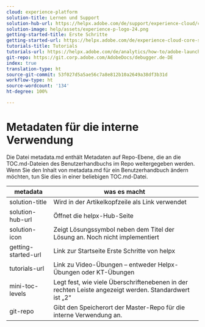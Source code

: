 ```yaml
---
cloud: experience-platform
solution-title: Lernen und Support
solution-hub-url: https://helpx.adobe.com/de/support/experience-cloud/core-services.html
solution-image: help/assets/experience-p-logo-24.png
getting-started-title: Erste Schritte
getting-started-url: https://helpx.adobe.com/de/experience-cloud-core-services/get-started.html
tutorials-title: Tutorials
tutorials-url: https://helpx.adobe.com/de/analytics/how-to/adobe-launch-publishing-process.html
git-repo: https://git.corp.adobe.com/AdobeDocs/debugger.de-DE
index: true
translation-type: ht
source-git-commit: 53f027d5a5ae56c7a8e812b10a2649a38df3b31d
workflow-type: ht
source-wordcount: '134'
ht-degree: 100%

---
```



# Metadaten für die interne Verwendung

Die Datei metadata.md enthält Metadaten auf Repo-Ebene, die an die TOC.md-Dateien des Benutzerhandbuchs im Repo weitergegeben werden. Wenn Sie den Inhalt von metadata.md für ein Benutzerhandbuch ändern möchten, tun Sie dies in einer beliebigen TOC.md-Datei.

| metadata | was es macht |
|--- |--- |
| solution-title | Wird in der Artikelkopfzeile als Link verwendet |
| solution-hub-url | Öffnet die helpx-Hub-Seite |
| solution-icon | Zeigt Lösungssymbol neben dem Titel der Lösung an. Noch nicht implementiert |
| getting-started-url | Link zur Startseite Erste Schritte von helpx |
| tutorials-url | Link zu Video-Übungen – entweder Helpx-Übungen oder KT-Übungen |
| mini-toc-levels | Legt fest, wie viele Überschriftenebenen in der rechten Leiste angezeigt werden. Standardwert ist „2“ |
| git-repo | Gibt den Speicherort der Master-Repo für die interne Verwendung an. |
